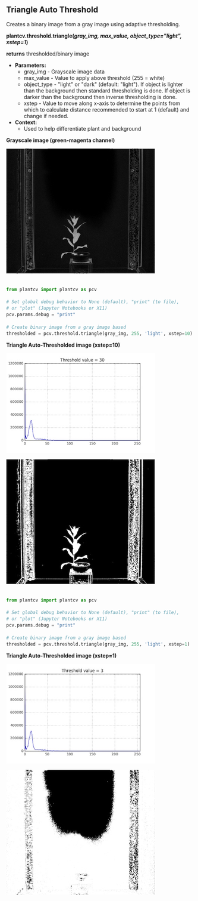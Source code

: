 ## Triangle Auto Threshold

Creates a binary image from a gray image using adaptive thresholding.

**plantcv.threshold.triangle(*gray_img, max_value, object_type="light", xstep=1*)**

**returns** thresholded/binary image

- **Parameters:**
    - gray_img - Grayscale image data
    - max_value - Value to apply above threshold (255 = white)
    - object_type - "light" or "dark" (default: "light"). If object is lighter than the background then standard 
    thresholding is done. If object is darker than the background then inverse thresholding is done.
    - xstep - Value to move along x-axis to determine the points from which to calculate distance
              recommended to start at 1 (default) and change if needed.
- **Context:**
    - Used to help differentiate plant and background
    

**Grayscale image (green-magenta channel)**

![Screenshot](img/documentation_images/triangle_threshold/input_gray_img.jpg)


```python

from plantcv import plantcv as pcv

# Set global debug behavior to None (default), "print" (to file), 
# or "plot" (Jupyter Notebooks or X11)
pcv.params.debug = "print"

# Create binary image from a gray image based
thresholded = pcv.threshold.triangle(gray_img, 255, 'light', xstep=10)

```

**Triangle Auto-Thresholded image (xstep=10)**

![Screenshot](img/documentation_images/triangle_threshold/4_triangle_thresh_hist_30.0.jpg)

![Screenshot](img/documentation_images/triangle_threshold/4_triangle_thresh_img_30.0.jpg)

```python

from plantcv import plantcv as pcv

# Set global debug behavior to None (default), "print" (to file), 
# or "plot" (Jupyter Notebooks or X11)
pcv.params.debug = "print"

# Create binary image from a gray image based 
thresholded = pcv.threshold.triangle(gray_img, 255, 'light', xstep=1)

```

**Triangle Auto-Thresholded image (xstep=1)**

![Screenshot](img/documentation_images/triangle_threshold/11_triangle_thresh_hist_3.0.jpg)

![Screenshot](img/documentation_images/triangle_threshold/11_triangle_thresh_img_3.0.jpg)
